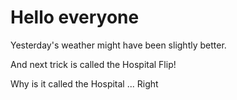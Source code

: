 # Hello everyone

Yesterday's weather might have been slightly better.

And next trick is called the Hospital Flip!

Why is it called the Hospital   ...   Right
